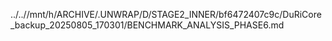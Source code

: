 ../..//mnt/h/ARCHIVE/.UNWRAP/D/STAGE2_INNER/bf6472407c9c/DuRiCore_backup_20250805_170301/BENCHMARK_ANALYSIS_PHASE6.md